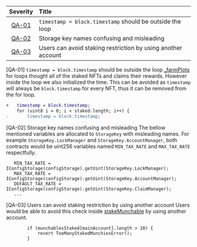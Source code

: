 | Severity | Title | 
|:--:|:---|
| [QA-01](#qa-01-timestamp--blocktimestamp-should-be-outside-the-loop) | `timestamp = block.timestamp` should be outside the loop |
| [QA-02](#qa-02-storage-key-names-confusing-and-misleading) | Storage key names confusing and misleading |
| [QA-03](#qa-03-users-can-avoid-staking-restriction-by-using-another-account) | Users can avoid staking restriction by using another account |

[QA-01] `timestamp = block.timestamp` should be outside the loop
[_farmPlots](https://github.com/code-423n4/2024-07-munchables/blob/main/src/managers/LandManager.sol#L248) for loops thought all of the staked NFTs and claims their rewards. However inside the loop we also initialized the time. This can be avoided as `timestamp` will always be `block.timestamp` for every NFT, thus it can be removed from the for loop.

```diff
+   timestamp = block.timestamp;
    for (uint8 i = 0; i < staked.length; i++) {
-       timestamp = block.timestamp;
```

[QA-02] Storage key names confusing and misleading
The bellow mentioned variables are allocated to `StorageKey` with misleading names.
For example `StorageKey.LockManager` and `StorageKey.AccountManager`, both contracts would be uint256 variables named `MIN_TAX_RATE` and `MAX_TAX_RATE` respectfully.

```solidity
   MIN_TAX_RATE = IConfigStorage(configStorage).getUint(StorageKey.LockManager);
   MAX_TAX_RATE = IConfigStorage(configStorage).getUint(StorageKey.AccountManager);
   DEFAULT_TAX_RATE = IConfigStorage(configStorage).getUint(StorageKey.ClaimManager);
   ...
```

[QA-03] Users can avoid staking restriction by using another account
Users would be able to avoid this check inside [stakeMunchable](https://github.com/code-423n4/2024-07-munchables/blob/main/src/managers/LandManager.sol#L140-L141) by using another account.
```solidity
        if (munchablesStaked[mainAccount].length > 10) {
            revert TooManyStakedMunchiesError();
        }
```
